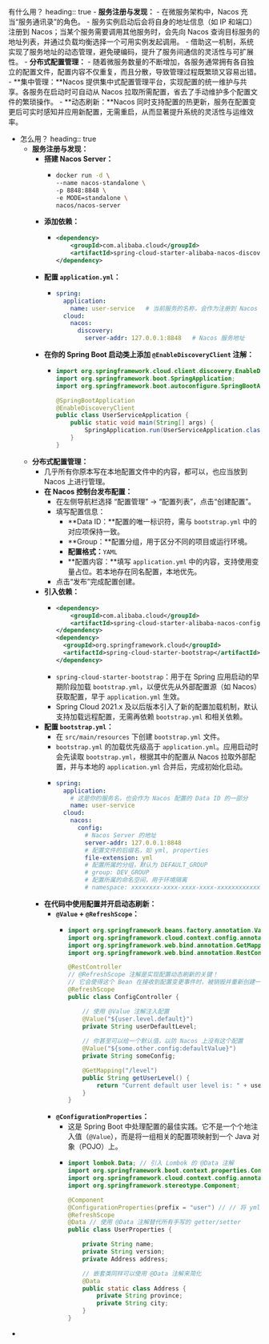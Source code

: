 有什么用？
heading:: true
	- **服务注册与发现：**
		- 在微服务架构中，Nacos 充当“服务通讯录”的角色。
		- 服务实例启动后会将自身的地址信息（如 IP 和端口）注册到 Nacos；当某个服务需要调用其他服务时，会先向 Nacos 查询目标服务的地址列表，并通过负载均衡选择一个可用实例发起调用。
		- 借助这一机制，系统实现了服务地址的动态管理，避免硬编码，提升了服务间通信的灵活性与可扩展性。
	- **分布式配置管理：**
		- 随着微服务数量的不断增加，各服务通常拥有各自独立的配置文件，配置内容不仅重复，而且分散，导致管理过程既繁琐又容易出错。
		- **集中管理：**Nacos 提供集中式配置管理平台，实现配置的统一维护与共享。各服务在启动时可自动从 Nacos 拉取所需配置，省去了手动维护多个配置文件的繁琐操作。
		- **动态刷新：**Nacos 同时支持配置的热更新，服务在配置变更后可实时感知并应用新配置，无需重启，从而显著提升系统的灵活性与运维效率。
- 怎么用？
  heading:: true
	- **服务注册与发现：**
		- **搭建 Nacos Server：**
			- ```bash
			  docker run -d \
			  --name nacos-standalone \
			  -p 8848:8848 \
			  -e MODE=standalone \
			  nacos/nacos-server
			  ```
		- **添加依赖：**
			- ```xml
			  <dependency>
			      <groupId>com.alibaba.cloud</groupId>
			      <artifactId>spring-cloud-starter-alibaba-nacos-discovery</artifactId>
			  </dependency>
			  ```
		- **配置 `application.yml`：**
			- ```yml
			  spring:
			    application:
			      name: user-service   # 当前服务的名称，会作为注册到 Nacos 的服务名
			    cloud:
			      nacos:
			        discovery:
			          server-addr: 127.0.0.1:8848   # Nacos 服务地址
			  ```
		- **在你的 Spring Boot 启动类上添加 `@EnableDiscoveryClient` 注解：**
			- ```java
			  import org.springframework.cloud.client.discovery.EnableDiscoveryClient;
			  import org.springframework.boot.SpringApplication;
			  import org.springframework.boot.autoconfigure.SpringBootApplication;
			  
			  @SpringBootApplication
			  @EnableDiscoveryClient
			  public class UserServiceApplication {
			      public static void main(String[] args) {
			          SpringApplication.run(UserServiceApplication.class, args);
			      }
			  }
			  ```
	- **分布式配置管理：**
		- 几乎所有你原本写在本地配置文件中的内容，都可以，也应当放到 Nacos 上进行管理。
		- **在 Nacos 控制台发布配置：**
			- 在左侧导航栏选择 “配置管理” -> “配置列表”，点击“创建配置”。
			- 填写配置信息：
				- **Data ID：**配置的唯一标识符，需与 `bootstrap.yml` 中的对应项保持一致。
				- **Group：**配置分组，用于区分不同的项目或运行环境。
				- **配置格式：**`YAML`
				- **配置内容：**填写 `application.yml` 中的内容，支持使用变量占位。若本地存在同名配置，本地优先。
			- 点击“发布”完成配置创建。
		- **引入依赖：**
			- ```xml
			  <dependency>
			      <groupId>com.alibaba.cloud</groupId>
			      <artifactId>spring-cloud-starter-alibaba-nacos-config</artifactId>
			  </dependency>
			  <dependency>
			  	<groupId>org.springframework.cloud</groupId>
			  	<artifactId>spring-cloud-starter-bootstrap</artifactId>
			  </dependency>
			  ```
			- `spring-cloud-starter-bootstrap`：用于在 Spring 应用启动的早期阶段加载 `bootstrap.yml`，以便优先从外部配置源（如 Nacos）获取配置，早于 `application.yml` 生效。
			- Spring Cloud 2021.x 及以后版本引入了新的配置加载机制，默认支持加载远程配置，无需再依赖 `bootstrap.yml` 和相关依赖。
		- **配置 `bootstrap.yml`：**
			- 在 `src/main/resources` 下创建 `bootstrap.yml` 文件。
			- `bootstrap.yml` 的加载优先级高于 `application.yml`。应用启动时会先读取 `bootstrap.yml`，根据其中的配置从 Nacos 拉取外部配置，并与本地的 `application.yml` 合并后，完成初始化启动。
			- ```yaml
			  spring:
			    application:
			      # 这是你的服务名，也会作为 Nacos 配置的 Data ID 的一部分
			      name: user-service
			    cloud:
			      nacos:
			        config:
			          # Nacos Server 的地址
			          server-addr: 127.0.0.1:8848
			          # 配置文件的后缀名，如 yml, properties
			          file-extension: yml
			          # 配置所属的分组，默认为 DEFAULT_GROUP
			          # group: DEV_GROUP 
			          # 配置所属的命名空间，用于环境隔离
			          # namespace: xxxxxxxx-xxxx-xxxx-xxxx-xxxxxxxxxxxx
			  ```
		- **在代码中使用配置并开启动态刷新：**
			- **`@Value` + `@RefreshScope`：**
				- ```java
				  import org.springframework.beans.factory.annotation.Value;
				  import org.springframework.cloud.context.config.annotation.RefreshScope;
				  import org.springframework.web.bind.annotation.GetMapping;
				  import org.springframework.web.bind.annotation.RestController;
				  
				  @RestController
				  // @RefreshScope 注解是实现配置动态刷新的关键！
				  // 它会使得这个 Bean 在接收到配置变更事件时，被销毁并重新创建一个新的实例，从而加载到最新的配置。
				  @RefreshScope 
				  public class ConfigController {
				  
				      // 使用 @Value 注解注入配置
				      @Value("${user.level.default}")
				      private String userDefaultLevel;
				      
				      // 你甚至可以给一个默认值，以防 Nacos 上没有这个配置
				      @Value("${some.other.config:defaultValue}")
				      private String someConfig;
				  
				      @GetMapping("/level")
				      public String getUserLevel() {
				          return "Current default user level is: " + userDefaultLevel;
				      }
				  }
				  ```
			- **`@ConfigurationProperties`：**
				- 这是 Spring Boot 中处理配置的最佳实践。它不是一个个地注入值（`@Value`），而是将一组相关的配置项映射到一个 Java 对象（POJO）上。
				- ```java
				  import lombok.Data; // 引入 Lombok 的 @Data 注解
				  import org.springframework.boot.context.properties.ConfigurationProperties;
				  import org.springframework.cloud.context.config.annotation.RefreshScope;
				  import org.springframework.stereotype.Component;
				  
				  @Component
				  @ConfigurationProperties(prefix = "user") // // 将 yml 中 "user" 前缀下的所有属性映射到这个类的字段上
				  @RefreshScope
				  @Data // 使用 @Data 注解替代所有手写的 getter/setter
				  public class UserProperties {
				  
				      private String name;
				      private String version;
				      private Address address;
				  
				      // 嵌套类同样可以使用 @Data 注解来简化
				      @Data
				      public static class Address {
				          private String province;
				          private String city;
				      }
				  }
				  ```
-